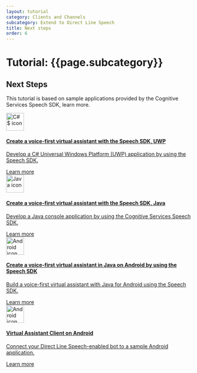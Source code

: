 ```yaml
---
layout: tutorial
category: Clients and Channels
subcategory: Extend to Direct Line Speech
title: Next steps
order: 6
---
```


# Tutorial: {{page.subcategory}}

## Next Steps

This tutorial is based on sample applications provided by the Cognitive Services Speech SDK, learn more.

<div class="card-deck">
    <a href="https://docs.microsoft.com/en-us/azure/cognitive-services/speech-service/quickstart-virtual-assistant-csharp-uwp" class="card">
        <div class="card-body">
            <img src="{{site.baseurl}}/assets/images/icons/csharp.png" alt="C#$ icon" width="48px">
            <h4 class="card-title">Create a voice-first virtual assistant with the Speech SDK, UWP</h4>
            <p class="card-text">Develop a C# Universal Windows Platform (UWP) application by using the Speech SDK.</p>
        </div>
        <div class="card-footer">
            <div class="btn btn-primary">Learn more</div>
        </div>
    </a>
    <a href="https://docs.microsoft.com/en-us/azure/cognitive-services/speech-service/quickstart-virtual-assistant-java-jre" class="card">
        <div class="card-body">
            <img src="{{site.baseurl}}/assets/images/icons/java.png" alt="Java icon" width="48px">
            <h4 class="card-title">Create a voice-first virtual assistant with the Speech SDK, Java</h4>
            <p class="card-text">Develop a Java console application by using the Cognitive Services Speech SDK.</p>
        </div>
        <div class="card-footer">
            <div class="btn btn-primary">Learn more</div>
        </div>
    </a>
</div>

<div class="card-deck py-4">
    <a href="https://docs.microsoft.com/en-us/azure/cognitive-services/speech-service/quickstart-virtual-assistant-java-android" class="card">
        <div class="card-body">
            <img src="{{site.baseurl}}/assets/images/icons/android.png" alt="Android icon" width="48px">
            <h4 class="card-title">Create a voice-first virtual assistant in Java on Android by using the Speech SDK</h4>
            <p class="card-text">Build a voice-first virtual assistant with Java for Android using the Speech SDK. </p>
        </div>
        <div class="card-footer">
            <div class="btn btn-primary">Learn more</div>
        </div>
    </a>
    <a href="https://docs.microsoft.com/en-us/microsoftteams/platform/get-started/get-started-app-studio" class="card">
        <div class="card-body">
            <img src="{{site.baseurl}}/assets/images/icons/android.png" alt="Android icon" width="48px">
            <h4 class="card-title">Virtual Assistant Client on Android</h4>
            <p class="card-text">Connect your Direct Line Speech-enabled bot to a sample Android application.</p>
        </div>
        <div class="card-footer">
            <div class="btn btn-primary">Learn more</div>
        </div>
    </a>
</div>